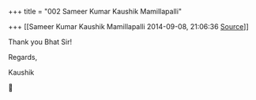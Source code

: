 +++
title = "002 Sameer Kumar Kaushik Mamillapalli"

+++
[[Sameer Kumar Kaushik Mamillapalli	2014-09-08, 21:06:36 [Source](https://groups.google.com/g/samskrita/c/7mbHjeBwgQQ)]]



Thank you Bhat Sir!

  

Regards,

Kaushik



